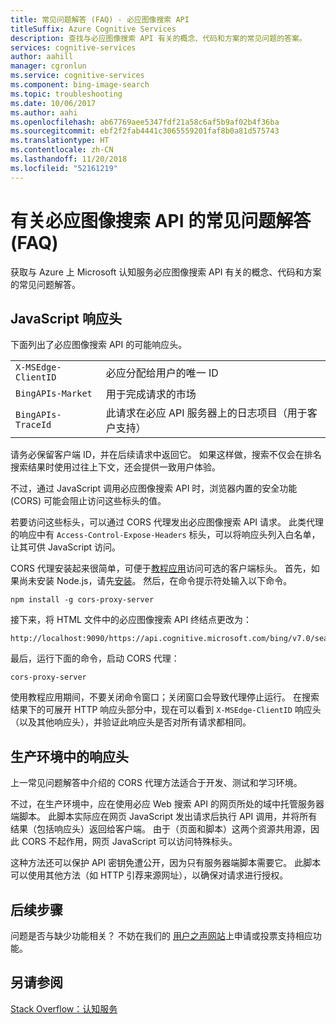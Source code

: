 ```yaml
---
title: 常见问题解答 (FAQ) - 必应图像搜索 API
titleSuffix: Azure Cognitive Services
description: 查找与必应图像搜索 API 有关的概念、代码和方案的常见问题的答案。
services: cognitive-services
author: aahill
manager: cgronlun
ms.service: cognitive-services
ms.component: bing-image-search
ms.topic: troubleshooting
ms.date: 10/06/2017
ms.author: aahi
ms.openlocfilehash: ab67769aee5347fdf21a58c6af5b9af02b4f36ba
ms.sourcegitcommit: ebf2f2fab4441c3065559201faf8b0a81d575743
ms.translationtype: HT
ms.contentlocale: zh-CN
ms.lasthandoff: 11/20/2018
ms.locfileid: "52161219"
---
```

# <a name="frequently-asked-questions-faq-about-the-bing-image-search-api"></a>有关必应图像搜索 API 的常见问题解答 (FAQ)

获取与 Azure 上 Microsoft 认知服务必应图像搜索 API 有关的概念、代码和方案的常见问题解答。

## <a name="response-headers-in-javascript"></a>JavaScript 响应头

下面列出了必应图像搜索 API 的可能响应头。

|||
|-|-|
|`X-MSEdge-ClientID`|必应分配给用户的唯一 ID|
|`BingAPIs-Market`|用于完成请求的市场|
|`BingAPIs-TraceId`|此请求在必应 API 服务器上的日志项目（用于客户支持）|

请务必保留客户端 ID，并在后续请求中返回它。 如果这样做，搜索不仅会在排名搜索结果时使用过往上下文，还会提供一致用户体验。

不过，通过 JavaScript 调用必应图像搜索 API 时，浏览器内置的安全功能 (CORS) 可能会阻止访问这些标头的值。

若要访问这些标头，可以通过 CORS 代理发出必应图像搜索 API 请求。 此类代理的响应中有 `Access-Control-Expose-Headers` 标头，可以将响应头列入白名单，让其可供 JavaScript 访问。

CORS 代理安装起来很简单，可便于[教程应用](tutorial-bing-image-search-single-page-app.md)访问可选的客户端标头。 首先，如果尚未安装 Node.js，请先[安装](https://nodejs.org/en/download/)。 然后，在命令提示符处输入以下命令。

    npm install -g cors-proxy-server

接下来，将 HTML 文件中的必应图像搜索 API 终结点更改为：

    http://localhost:9090/https://api.cognitive.microsoft.com/bing/v7.0/search

最后，运行下面的命令，启动 CORS 代理：

    cors-proxy-server

使用教程应用期间，不要关闭命令窗口；关闭窗口会导致代理停止运行。 在搜索结果下的可展开 HTTP 响应头部分中，现在可以看到 `X-MSEdge-ClientID` 响应头（以及其他响应头），并验证此响应头是否对所有请求都相同。

## <a name="response-headers-in-production"></a>生产环境中的响应头

上一常见问题解答中介绍的 CORS 代理方法适合于开发、测试和学习环境。

不过，在生产环境中，应在使用必应 Web 搜索 API 的网页所处的域中托管服务器端脚本。 此脚本实际应在网页 JavaScript 发出请求后执行 API 调用，并将所有结果（包括响应头）返回给客户端。 由于（页面和脚本）这两个资源共用源，因此 CORS 不起作用，网页 JavaScript 可以访问特殊标头。

这种方法还可以保护 API 密钥免遭公开，因为只有服务器端脚本需要它。 此脚本可以使用其他方法（如 HTTP 引荐来源网址），以确保对请求进行授权。

## <a name="next-steps"></a>后续步骤

问题是否与缺少功能相关？ 不妨在我们的 [用户之声网站](https://cognitive.uservoice.com/forums/555907-bing-search)上申请或投票支持相应功能。

## <a name="see-also"></a>另请参阅

 [Stack Overflow：认知服务](http://stackoverflow.com/questions/tagged/bing-api)
